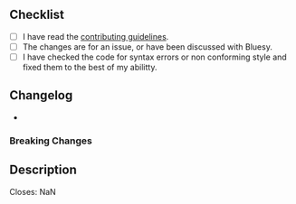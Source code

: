 <!--
  There are several guidelines you should follow in order for your
  Pull Request to be merged and all of them need to be checked
-->
## Checklist
- [ ] I have read the [contributing guidelines](https://github.com/Bluesy1/CharB0T/blob/main/CONTRIBUTING.md).
- [ ] The changes are for an issue, or have been discussed with Bluesy.
- [ ] I have checked the code for syntax errors or non conforming style and fixed them to the best of my abilitty.
<!-- The last 2 released python versions (3.12.X, 3.13.X) are targeted -->

<!--
Write down the changes this PR introduces.
If there are breaking changes list them separately.
-->
## Changelog
-

### Breaking Changes


<!--
A brief description of what this PR is about if the title is not sufficient
-->
## Description


<!-- Replace "NaN" with an issue number if this is a response to an issue -->
Closes: NaN
